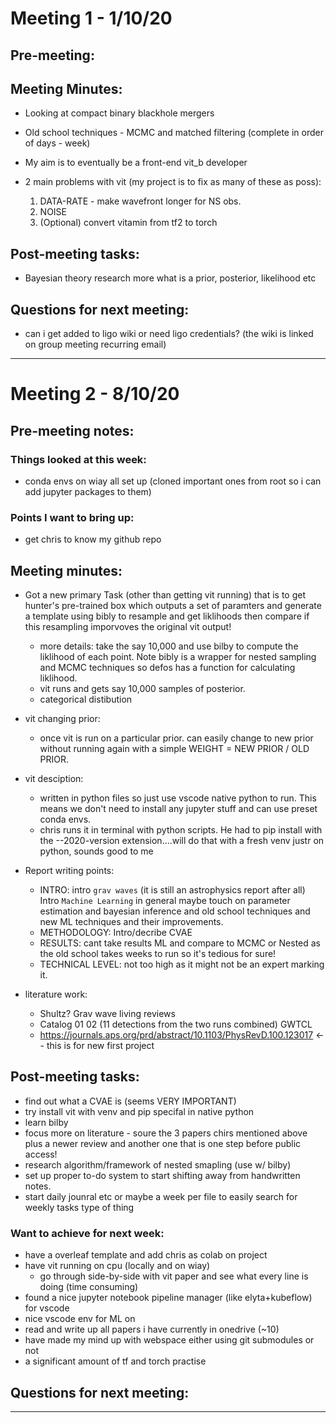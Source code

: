 # Meeting 1 - 1/10/20

## Pre-meeting:

## Meeting Minutes:

- Looking at compact binary blackhole mergers
- Old school techniques - MCMC and matched filtering (complete in order of days - week)

- My aim is to eventually be a front-end vit_b developer

- 2 main problems with vit (my project is to fix as many of these as poss):
  1. DATA-RATE - make wavefront longer for NS obs.
  2. NOISE
  3. (Optional) convert vitamin from tf2 to torch

## Post-meeting tasks:

- Bayesian theory research more what is a prior, posterior, likelihood etc

## Questions for next meeting:

- can i get added to ligo wiki or need ligo credentials? (the wiki is linked on group meeting recurring email)

---

# Meeting 2 - 8/10/20

## Pre-meeting notes:

### Things looked at this week:

- conda envs on wiay all set up (cloned important ones from root so i can add jupyter packages to them)

### Points I want to bring up:

- get chris to know my github repo

## Meeting minutes:

- Got a new primary Task (other than getting vit running) that is to get hunter's pre-trained box which outputs a set of paramters and generate a template using bibly to resample and get liklihoods then compare if this resampling imporvoves the original vit output!

  - more details: take the say 10,000 and use bilby to compute the liklihood of each point. Note bibly is a wrapper for nested sampling and MCMC techniques so defos has a function for calculating liklihood.
  - vit runs and gets say 10,000 samples of posterior.
  - categorical distibution

- vit changing prior:

  - once vit is run on a particular prior. can easily change to new prior without running again with a simple WEIGHT = NEW PRIOR / OLD PRIOR.

- vit desciption:

  - written in python files so just use vscode native python to run. This means we don't need to install any jupyter stuff and can use preset conda envs.
  - chris runs it in terminal with python scripts. He had to pip install with the --2020-version extension....will do that with a fresh venv justr on python, sounds good to me

- Report writing points:

  - INTRO: intro `grav waves` (it is still an astrophysics report after all) Intro `Machine Learning` in general maybe touch on parameter estimation and bayesian inference and old school techniques and new ML techniques and their improvements.
  - METHODOLOGY: Intro/decribe CVAE
  - RESULTS: cant take results ML and compare to MCMC or Nested as the old school takes weeks to run so it's tedious for sure!
  - TECHNICAL LEVEL: not too high as it might not be an expert marking it.

- literature work:
  - Shultz? Grav wave living reviews
  - Catalog 01 02 (11 detections from the two runs combined) GWTCL
  - https://journals.aps.org/prd/abstract/10.1103/PhysRevD.100.123017  <-- this is for new first project
## Post-meeting tasks:

- find out what a CVAE is (seems VERY IMPORTANT)
- try install vit with venv and pip specifal in native python
- learn bilby
- focus more on literature - soure the 3 papers chirs mentioned above plus a newer review and another one that is one step before public access!
- research algorithm/framework of nested smapling (use w/ bilby)
- set up proper to-do system to start shifting away from handwritten notes.
- start daily jounral etc or maybe a week per file to easily search for weekly tasks type of thing

### Want to achieve for next week:

- have a overleaf template and add chris as colab on project
- have vit running on cpu (locally and on wiay)
  - go through side-by-side with vit paper and see what every line is doing (time consuming)
- found a nice jupyter notebook pipeline manager (like elyta+kubeflow) for vscode
- nice vscode env for ML on
- read and write up all papers i have currently in onedrive (~10)
- have made my mind up with webspace either using git submodules or not
- a significant amount of tf and torch practise

## Questions for next meeting:

---
